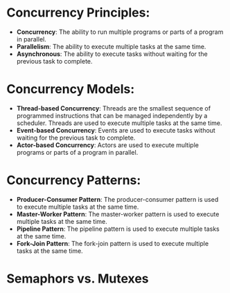 # Concurrency Principles:

- **Concurrency**: The ability to run multiple programs or parts of a program in parallel.
- **Parallelism**: The ability to execute multiple tasks at the same time.
- **Asynchronous**: The ability to execute tasks without waiting for the previous task to complete.

# Concurrency Models:

- **Thread-based Concurrency**: Threads are the smallest sequence of programmed instructions that can be managed independently by a scheduler. Threads are used to execute multiple tasks at the same time.
- **Event-based Concurrency**: Events are used to execute tasks without waiting for the previous task to complete.
- **Actor-based Concurrency**: Actors are used to execute multiple programs or parts of a program in parallel.

# Concurrency Patterns:

- **Producer-Consumer Pattern**: The producer-consumer pattern is used to execute multiple tasks at the same time.
- **Master-Worker Pattern**: The master-worker pattern is used to execute multiple tasks at the same time.
- **Pipeline Pattern**: The pipeline pattern is used to execute multiple tasks at the same time.
- **Fork-Join Pattern**: The fork-join pattern is used to execute multiple tasks at the same time.

# Semaphors vs. Mutexes
